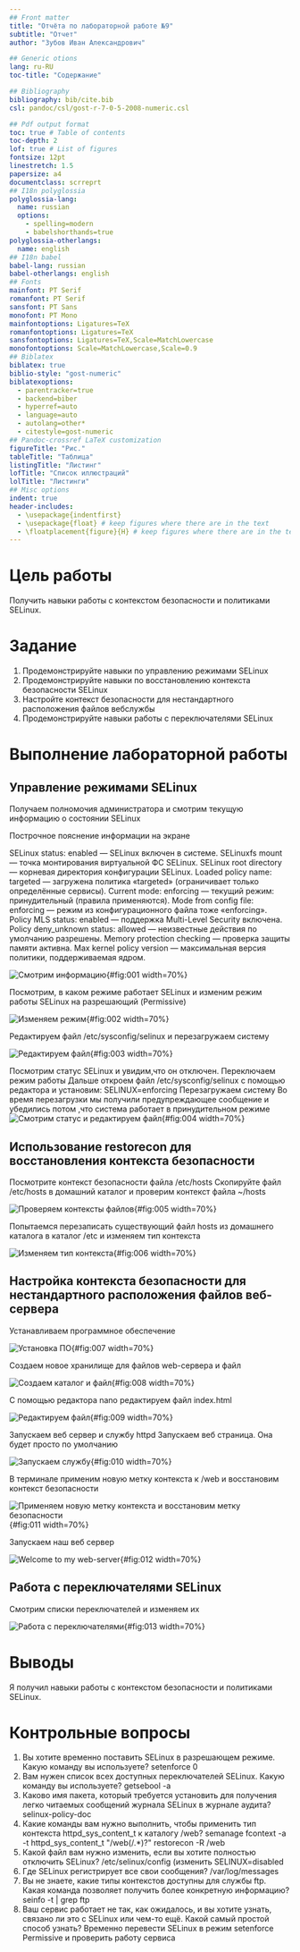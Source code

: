 ```yaml
---
## Front matter
title: "Отчёта по лабораторной работе №9"
subtitle: "Отчет"
author: "Зубов Иван Александрович"

## Generic otions
lang: ru-RU
toc-title: "Содержание"

## Bibliography
bibliography: bib/cite.bib
csl: pandoc/csl/gost-r-7-0-5-2008-numeric.csl

## Pdf output format
toc: true # Table of contents
toc-depth: 2
lof: true # List of figures
fontsize: 12pt
linestretch: 1.5
papersize: a4
documentclass: scrreprt
## I18n polyglossia
polyglossia-lang:
  name: russian
  options:
	- spelling=modern
	- babelshorthands=true
polyglossia-otherlangs:
  name: english
## I18n babel
babel-lang: russian
babel-otherlangs: english
## Fonts
mainfont: PT Serif
romanfont: PT Serif
sansfont: PT Sans
monofont: PT Mono
mainfontoptions: Ligatures=TeX
romanfontoptions: Ligatures=TeX
sansfontoptions: Ligatures=TeX,Scale=MatchLowercase
monofontoptions: Scale=MatchLowercase,Scale=0.9
## Biblatex
biblatex: true
biblio-style: "gost-numeric"
biblatexoptions:
  - parentracker=true
  - backend=biber
  - hyperref=auto
  - language=auto
  - autolang=other*
  - citestyle=gost-numeric
## Pandoc-crossref LaTeX customization
figureTitle: "Рис."
tableTitle: "Таблица"
listingTitle: "Листинг"
lofTitle: "Список иллюстраций"
lolTitle: "Листинги"
## Misc options
indent: true
header-includes:
  - \usepackage{indentfirst}
  - \usepackage{float} # keep figures where there are in the text
  - \floatplacement{figure}{H} # keep figures where there are in the text
---
```


# Цель работы

Получить навыки работы с контекстом безопасности и политиками SELinux.

# Задание

1. Продемонстрируйте навыки по управлению режимами SELinux 
2. Продемонстрируйте навыки по восстановлению контекста безопасности SELinux 
3. Настройте контекст безопасности для нестандартного расположения файлов вебслужбы 
4. Продемонстрируйте навыки работы с переключателями SELinux

# Выполнение лабораторной работы

## Управление режимами SELinux

Получаем полномочия администратора и смотрим текущую информацию о состоянии SELinux

Построчное пояснение информации на экране

SELinux status: enabled — SELinux включен в системе.
SELinuxfs mount — точка монтирования виртуальной ФС SELinux.
SELinux root directory — корневая директория конфигурации SELinux.
Loaded policy name: targeted — загружена политика «targeted» (ограничивает только определённые сервисы).
Current mode: enforcing — текущий режим: принудительный (правила применяются).
Mode from config file: enforcing — режим из конфигурационного файла тоже «enforcing».
Policy MLS status: enabled — поддержка Multi-Level Security включена.
Policy deny_unknown status: allowed — неизвестные действия по умолчанию разрешены.
Memory protection checking — проверка защиты памяти активна.
Max kernel policy version — максимальная версия политики, поддерживаемая ядром.

![Смотрим информацию](image/1.png){#fig:001 width=70%}

Посмотрим, в каком режиме работает SELinux и изменим режим работы SELinux на разрешающий (Permissive)

![Изменяем режим](image/2.png){#fig:002 width=70%}

Редактируем файл /etc/sysconfig/selinux и перезагружаем систему

![Редактируем файл](image/3.png){#fig:003 width=70%}

Посмотрим статус SELinux и увидим,что он отключен. Переключаем режим работы
Дальше откроем файл /etc/sysconfig/selinux с помощью редактора и установим:
SELINUX=enforcing
Перезагружаем систему
Во время перезагрузки мы получили предупреждающее сообщение и убедились потом ,что система работает в принудительном режиме
![Смотрим статус и редактируем файл](image/4.png){#fig:004 width=70%}

##  Использование restorecon для восстановления контекста безопасности

Посмотрите контекст безопасности файла /etc/hosts
Скопируйте файл /etc/hosts в домашний каталог и проверим контекст файла ~/hosts

![Проверяем контексты файлов](image/5.png){#fig:005 width=70%}

Попытаемся перезаписать существующий файл hosts из домашнего каталога в каталог /etc и изменяем тип контекста

![Изменяем тип контекста](image/6.png){#fig:006 width=70%}

## Настройка контекста безопасности для нестандартного расположения файлов веб-сервера

Устанавливаем программное обеспечение

![Установка ПО](image/7.png){#fig:007 width=70%}

Создаем новое хранилище для файлов web-сервера и файл

![Создаем каталог и файл](image/8.png){#fig:008 width=70%}

С помощью редактора nano редактируем файл index.html

![Редактируем файл](image/9.png){#fig:009 width=70%}

Запускаем веб сервер и службу httpd
Запускаем веб страница. Она будет просто по умолчанию

![Запускаем службу](image/10.png){#fig:010 width=70%}

В терминале применим новую метку контекста к /web и восстановим контекст безопасности

![Применяем новую метку контекста и восстановим метку безопасности](image/11.png){#fig:011 width=70%}

Запускаем наш веб сервер

![Welcome to my web-server](image/12.png){#fig:012 width=70%}

## Работа с переключателями SELinux

Смотрим списки переключателей и изменяем их

![Работа с переключателями](image/13.png){#fig:013 width=70%}

# Выводы

Я получил навыки работы с контекстом безопасности и политиками SELinux.

# Контрольные вопросы

1. Вы хотите временно поставить SELinux в разрешающем режиме. Какую команду вы используете? setenforce 0
2. Вам нужен список всех доступных переключателей SELinux. Какую команду вы используете? getsebool -a
3. Каково имя пакета, который требуется установить для получения легко читаемых сообщений журнала SELinux в журнале аудита? selinux-policy-doc
4. Какие команды вам нужно выполнить, чтобы применить тип контекста httpd_sys_content_t к каталогу /web?
semanage fcontext -a -t httpd_sys_content_t "/web(/.*)?"
restorecon -R /web
5. Какой файл вам нужно изменить, если вы хотите полностью отключить SELinux? /etc/selinux/config (изменить SELINUX=disabled
6. Где SELinux регистрирует все свои сообщения? /var/log/messages
7. Вы не знаете, какие типы контекстов доступны для службы ftp. Какая команда позволяет получить более конкретную информацию?seinfo -t | grep ftp
8. Ваш сервис работает не так, как ожидалось, и вы хотите узнать, связано ли это с SELinux или чем-то ещё. Какой самый простой способ узнать? Временно перевести SELinux в режим setenforce Permissive и проверить работу сервиса


